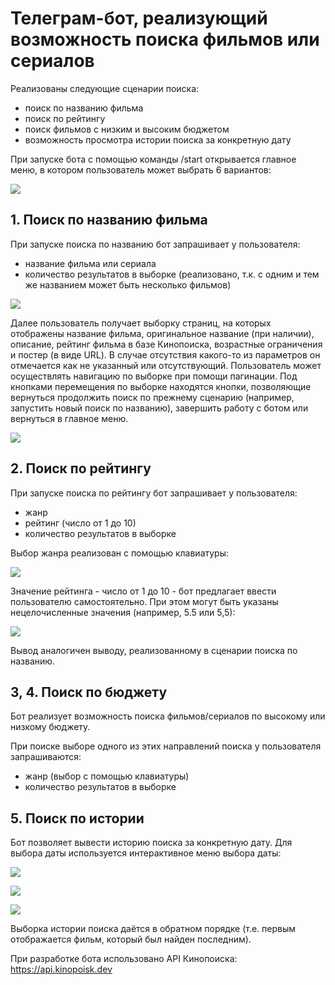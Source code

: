 # Телеграм-бот, реализующий возможность поиска фильмов или сериалов

Реализованы следующие сценарии поиска:
- поиск по названию фильма
- поиск по рейтингу
- поиск фильмов с низким и высоким бюджетом
- возможность просмотра истории поиска за конкретную дату

При запуске бота с помощью команды /start открывается главное меню, в котором пользователь может выбрать 6 вариантов:

![](https://github.com/gorvolkov/tg-gorbot-2024/blob/main/screenshots/01%20main_menu.jpg)

## **1. Поиск по названию фильма**

При запуске поиска по названию бот запрашивает у пользователя:
- название фильма или сериала
- количество результатов в выборке (реализовано, т.к. с одним и тем же названием может быть несколько фильмов)

![](https://github.com/gorvolkov/tg-gorbot-2024/blob/main/screenshots/02%20search_by_name_survey.jpg)

Далее пользователь получает выборку страниц, на которых отображены название фильма, оригинальное название (при наличии), описание, рейтинг фильма в базе Кинопоиска, возрастные ограничения и постер (в виде URL).
В случае отсутствия какого-то из параметров он отмечается как не указанный или отсутствующий.
Пользователь может осуществлять навигацию по выборке при помощи пагинации. 
Под кнопками перемещения по выборке находятся кнопки, позволяющие вернуться продолжить поиск по прежнему сценарию (например, запустить новый поиск по названию), завершить работу с ботом или вернуться в главное меню.

![](https://github.com/gorvolkov/tg-gorbot-2024/blob/main/screenshots/03%20search_by_name_result.jpg)

## **2. Поиск по рейтингу**

При запуске поиска по рейтингу бот запрашивает у пользователя:
- жанр 
- рейтинг (число от 1 до 10)
- количество результатов в выборке

Выбор жанра реализован с помощью клавиатуры: 

![](https://github.com/gorvolkov/tg-gorbot-2024/blob/main/screenshots/04%20search_by_rating_genre_select.jpg)

Значение рейтинга - число от 1 до 10 - бот предлагает ввести пользователю самостоятельно. 
При этом могут быть указаны нецелочисленные значения (например, 5.5 или 5,5):

![](https://github.com/gorvolkov/tg-gorbot-2024/blob/main/screenshots/05%20search_by_rating_continue_survey.jpg)

Вывод аналогичен выводу, реализованному в сценарии поиска по названию.

## **3, 4. Поиск по бюджету**

Бот реализует возможность поиска фильмов/сериалов по высокому или низкому бюджету. 

При поиске выборе одного из этих направлений поиска у пользователя запрашиваются:
- жанр (выбор с помощью клавиатуры)
- количество результатов в выборке


## **5. Поиск по истории**

Бот позволяет вывести историю поиска за конкретную дату. 
Для выбора даты используется интерактивное меню выбора даты:

![](https://github.com/gorvolkov/tg-gorbot-2024/blob/main/screenshots/06%20history_year.jpg)

![](https://github.com/gorvolkov/tg-gorbot-2024/blob/main/screenshots/07%20history_month.jpg)

![](https://github.com/gorvolkov/tg-gorbot-2024/blob/main/screenshots/08%20history_day.jpg)

Выборка истории поиска даётся в обратном порядке (т.е. первым отображается фильм, который был найден последним).

При разработке бота использовано API Кинопоиска: https://api.kinopoisk.dev

